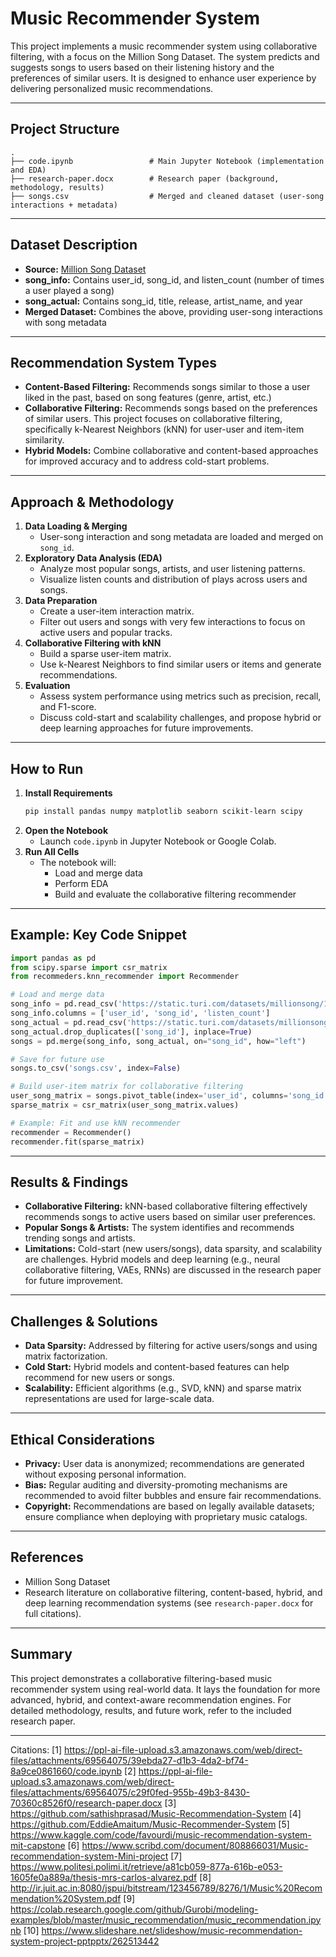 # Music Recommender System

This project implements a music recommender system using collaborative filtering, with a focus on the Million Song Dataset. The system predicts and suggests songs to users based on their listening history and the preferences of similar users. It is designed to enhance user experience by delivering personalized music recommendations.

---

## Project Structure

```
.
├── code.ipynb                 # Main Jupyter Notebook (implementation and EDA)
├── research-paper.docx        # Research paper (background, methodology, results)
├── songs.csv                  # Merged and cleaned dataset (user-song interactions + metadata)
```

---

## Dataset Description

- **Source:** [Million Song Dataset](http://millionsongdataset.com/)
- **song_info:** Contains user_id, song_id, and listen_count (number of times a user played a song)
- **song_actual:** Contains song_id, title, release, artist_name, and year
- **Merged Dataset:** Combines the above, providing user-song interactions with song metadata

---

## Recommendation System Types

- **Content-Based Filtering:** Recommends songs similar to those a user liked in the past, based on song features (genre, artist, etc.)
- **Collaborative Filtering:** Recommends songs based on the preferences of similar users. This project focuses on collaborative filtering, specifically k-Nearest Neighbors (kNN) for user-user and item-item similarity.
- **Hybrid Models:** Combine collaborative and content-based approaches for improved accuracy and to address cold-start problems.

---

## Approach & Methodology

1. **Data Loading & Merging**
   - User-song interaction and song metadata are loaded and merged on `song_id`.
2. **Exploratory Data Analysis (EDA)**
   - Analyze most popular songs, artists, and user listening patterns.
   - Visualize listen counts and distribution of plays across users and songs.
3. **Data Preparation**
   - Create a user-item interaction matrix.
   - Filter out users and songs with very few interactions to focus on active users and popular tracks.
4. **Collaborative Filtering with kNN**
   - Build a sparse user-item matrix.
   - Use k-Nearest Neighbors to find similar users or items and generate recommendations.
5. **Evaluation**
   - Assess system performance using metrics such as precision, recall, and F1-score.
   - Discuss cold-start and scalability challenges, and propose hybrid or deep learning approaches for future improvements.

---

## How to Run

1. **Install Requirements**
   ```bash
   pip install pandas numpy matplotlib seaborn scikit-learn scipy
   ```
2. **Open the Notebook**
   - Launch `code.ipynb` in Jupyter Notebook or Google Colab.
3. **Run All Cells**
   - The notebook will:
     - Load and merge data
     - Perform EDA
     - Build and evaluate the collaborative filtering recommender

---

## Example: Key Code Snippet

```python
import pandas as pd
from scipy.sparse import csr_matrix
from recommeders.knn_recommender import Recommender

# Load and merge data
song_info = pd.read_csv('https://static.turi.com/datasets/millionsong/10000.txt', sep='\t', header=None)
song_info.columns = ['user_id', 'song_id', 'listen_count']
song_actual = pd.read_csv('https://static.turi.com/datasets/millionsong/song_data.csv')
song_actual.drop_duplicates(['song_id'], inplace=True)
songs = pd.merge(song_info, song_actual, on="song_id", how="left")

# Save for future use
songs.to_csv('songs.csv', index=False)

# Build user-item matrix for collaborative filtering
user_song_matrix = songs.pivot_table(index='user_id', columns='song_id', values='listen_count', fill_value=0)
sparse_matrix = csr_matrix(user_song_matrix.values)

# Example: Fit and use kNN recommender
recommender = Recommender()
recommender.fit(sparse_matrix)
```

---

## Results & Findings

- **Collaborative Filtering:** kNN-based collaborative filtering effectively recommends songs to active users based on similar user preferences.
- **Popular Songs & Artists:** The system identifies and recommends trending songs and artists.
- **Limitations:** Cold-start (new users/songs), data sparsity, and scalability are challenges. Hybrid models and deep learning (e.g., neural collaborative filtering, VAEs, RNNs) are discussed in the research paper for future improvement.

---

## Challenges & Solutions

- **Data Sparsity:** Addressed by filtering for active users/songs and using matrix factorization.
- **Cold Start:** Hybrid models and content-based features can help recommend for new users or songs.
- **Scalability:** Efficient algorithms (e.g., SVD, kNN) and sparse matrix representations are used for large-scale data.

---

## Ethical Considerations

- **Privacy:** User data is anonymized; recommendations are generated without exposing personal information.
- **Bias:** Regular auditing and diversity-promoting mechanisms are recommended to avoid filter bubbles and ensure fair recommendations.
- **Copyright:** Recommendations are based on legally available datasets; ensure compliance when deploying with proprietary music catalogs.

---

## References

- Million Song Dataset
- Research literature on collaborative filtering, content-based, hybrid, and deep learning recommendation systems (see `research-paper.docx` for full citations).

---

## Summary

This project demonstrates a collaborative filtering-based music recommender system using real-world data. It lays the foundation for more advanced, hybrid, and context-aware recommendation engines. For detailed methodology, results, and future work, refer to the included research paper.

---


Citations:
[1] https://ppl-ai-file-upload.s3.amazonaws.com/web/direct-files/attachments/69564075/39ebda27-d1b3-4da2-bf74-8a9ce0861660/code.ipynb
[2] https://ppl-ai-file-upload.s3.amazonaws.com/web/direct-files/attachments/69564075/c29f0fed-955b-49b3-8430-70360c8526f0/research-paper.docx
[3] https://github.com/sathishprasad/Music-Recommendation-System
[4] https://github.com/EddieAmaitum/Music-Recommender-System
[5] https://www.kaggle.com/code/favourdi/music-recommendation-system-mit-capstone
[6] https://www.scribd.com/document/808866031/Music-recommendation-system-Mini-project
[7] https://www.politesi.polimi.it/retrieve/a81cb059-877a-616b-e053-1605fe0a889a/thesis-mrs-carlos-alvarez.pdf
[8] http://ir.juit.ac.in:8080/jspui/bitstream/123456789/8276/1/Music%20Recommendation%20System.pdf
[9] https://colab.research.google.com/github/Gurobi/modeling-examples/blob/master/music_recommendation/music_recommendation.ipynb
[10] https://www.slideshare.net/slideshow/music-recommendation-system-project-pptpptx/262513442

